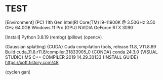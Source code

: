 # TEST

[Environment]
(PC)
11th Gen Intel(R) Core(TM) i9-11900K @ 3.50GHz   3.50 GHz
64.0GB
Windows 11 Pro 
(GPU)
NVIDIA GeForce RTX 3090

[Install]
Python 3.8.19 
(rembg)
(pillow)
(opencv)


(Gaussian splatting)
{CUDA}
Cuda compilation tools, release 11.8, V11.8.89
Build cuda_11.8.r11.8/compiler.31833905_0
{CONDA}
conda 24.3.0
{VISUAL STUDIO}
MS C++ COMPILER 2019 14.29.30133
{INSTALL GUIDE}
https://xoft.tistory.com/48

(cyclen gan)


